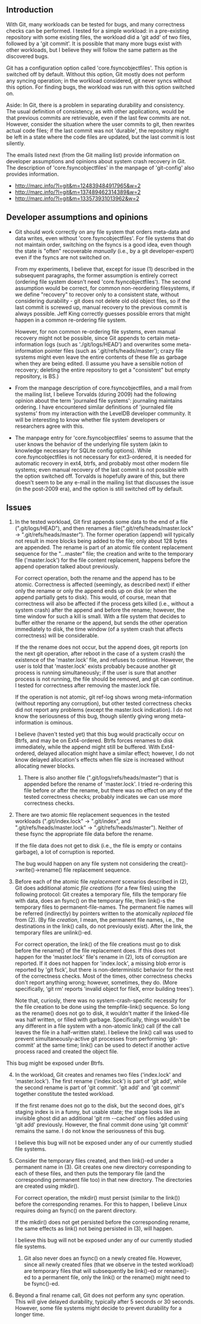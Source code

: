Introduction
------------

With Git, many workloads can be tested for bugs, and many correctness checks can be performed. I tested for a simple workload: in a pre-existing repository with some existing files, the workload did a 'git add' of two files, followed by a 'git commit'. It is possible that many more bugs exist with other workloads, but I believe they will follow the same pattern as the discovered bugs.

Git has a configuration option called 'core.fsyncobjectfiles'. This option is switched off by default. Without this option, Git mostly does not perform any syncing operation; in the workload considered, git never syncs without this option. For finding bugs, the workload was run with this option switched on.

Aside: In Git, there is a problem in separating durability and consistency. The usual definition of consistency, as with other applications, would be that previous commits are retrievable, even if the last few commits are not. However, consider the situation where the user commits to git, then rewrites actual code files; if the last commit was not 'durable', the repository might be left in a state where the code files are updated, but the last commit is lost silently.

The emails listed next (from the Git mailing list) provide information on developer assumptions and opinions about system crash recovery in Git. The description of 'core.fsyncobjectfiles' in the manpage of 'git-config' also provides information.

* http://marc.info/?l=git&m=124839484917965&w=2
* http://marc.info/?l=git&m=137489462314389&w=2
* http://marc.info/?l=git&m=133573931013962&w=2

Developer assumptions and opinions
----------------------------------

* Git should work correctly on any file system that orders meta-data and data writes, even without 'core.fsyncobjectfiles'. For file systems that do not maintain order, switching on the fsyncs is a good idea, even though the state is "often" recoverable *manually* (i.e., by a git developer-expert) even if the fsyncs are not switched on.

  From my experiments, I believe that, except for issue (1) described in the subsequent paragraphs, the former assumption is entirely correct (ordering file system doesn't need 'core.fsyncobjectfiles'). The second assumption would be correct, for common non-reordering filesystems, if we define "recovery" to recover only to a consistent state, without considering durability - git does not delete old old object files, so if the last commit is screwed up, manual recovery to the previous commit is always possible. Jeff King correctly guesses possible errors that might happen in a common re-ordering file system.

  However, for non common re-ordering file systems, even manual recovery might not be possible, since Git appends to certain meta-information logs (such as './git/logs/HEAD') and overwrites some meta-information pointer files (such as '.git/refs/heads/master'); crazy file systems might even leave the entire contents of these file as garbage when they are being edited. (I assume you have a sensible notion of recovery; deleting the entire repository to get a "consistent" but empty repository, is BS.)

* From the manpage description of core.fsyncobjectfiles, and a mail from the mailing list, I believe Torvalds (during 2009) had the following opinion about the term 'journaled file systems': journaling maintains ordering.  I have encountered similar definitions of 'journaled file systems' from my interaction with the LevelDB developer community. It will be interesting to know whether file system developers or researchers agree with this.

* The manpage entry for 'core.fsyncobjectfiles' seems to assume that the user knows the behavior of the underlying file system (akin to knowledge necessary for SQLite config options). While core.fsyncobjectfiles is not necessary for ext3-ordered, it is needed for automatic recovery in ext4, btrfs, and probably most other modern file systems; even manual recovery of the last commit is not possible with the option switched off. Torvalds is hopefully aware of this, but there doesn't seem to be any e-mail in the mailing list that discusses the issue (in the post-2009 era), and the option is still switched off by default.

Issues
------

1. In the tested workload, Git first appends some data to the end of a file (".git/logs/HEAD"), and then renames a file(".git/refs/heads/master.lock" -> ".git/refs/heads/master"). The former operation (append) will typically not result in more blocks being added to the file; only about 128 bytes are appended. The rename is part of an atomic file content replacement sequence for the "...master" file; the creation and write to the temporary file ('master.lock') for the file content replacement, happens before the append operation talked about previously.

   For correct operation, both the rename and the append has to be atomic. Correctness is affected (seemingly, as described next) if either only the rename or only the append ends up on disk (or when the append partially gets to disk). This would, of course, mean that correctness will also be affected if the process gets killed (i.e., without a system crash) after the append and before the rename; however, the time window for such a kill is small. With a file system that decides to buffer either the rename or the append, but sends the other operation immediately to disk, the time window (of a system crash that affects correctness) will be considerable.

   If the the rename does not occur, but the append does, git reports (on the next git operation, after reboot in the case of a system crash) the existence of the 'master.lock' file, and refuses to continue. However, the user is told that 'master.lock' exists probably because another git process is running simultaneously; if the user is sure that another process is not running, the file should be removed, and git can continue. I tested for correctness after removing the master.lock file.

   If the operation is not atomic, git ref-log shows wrong meta-information (without reporting any corruption), but other tested correctness checks did not report any problems (except the master.lock indication). I do not know the seriousness of this bug, though silently giving wrong meta-information is ominous.

   I believe (haven't tested yet) that this bug would practically occur on Btrfs, and may be on Ext4-ordered. Btrfs forces renames to disk immediately, while the append might still be buffered. With Ext4-ordered, delayed allocation might have a similar effect; however, I do not know delayed allocation's effects when file size is increased without allocating newer blocks.

   1. There is also another file (".git/logs/refs/heads/master") that is appended before the rename of 'master.lock'. I tried re-ordering this file before or after the rename, but there was no effect on any of the tested correctness checks; probably indicates we can use more correctness checks.

2. There are two atomic file replacement sequences in the tested workloads (".git/index.lock" -> ".git/index", and ".git/refs/heads/master.lock" -> ".git/refs/heads/master"). Neither of these fsync the appropriate file data before the rename. 

   If the file data does not get to disk (i.e., the file is empty or contains garbage), a lot of corruption is reported.

   The bug would happen on any file system not considering the creat()->write()->rename() file replacement sequence.

3. Before each of the atomic file *replacement* scenarios described in (2), Git does additional atomic *file creations* (for a few files) using the following protocol: Git creates a temporary file, fills the temporary file with data, does an fsync() on the temporary file, then link()-s the temporary files to permanent-file-names. The permanent file names will be referred (indirectly) by pointers written to the atomically *replaced* file from (2). (By file *creation*, I mean, the permanent file names, i.e., the destinations in the link() calls, do not previously exist).  After the link, the temporary files are unlink()-ed.

   For correct operation, the link() of the file creations must go to disk before the rename() of the file replacement does. If this does not happen for the 'master.lock' file's rename in (2), lots of corruption are reported. If it does not happen for 'index.lock', a missing blob error is reported by 'git fsck', but there is non-deterministic behavior for the rest of the correctness checks. Most of the times, other correctness checks don't report anything wrong; however, sometimes, they do. (More specifically, 'git rm' reports 'invalid object for fileX, error building trees').

   Note that, curiosly, there was no system-crash-specific necessity for the file creation to be done using the tempfile-link() sequence. So long as the rename() does not go to disk, it wouldn't matter if the linked-file was half written, or filled with garbage. Specifically, things wouldn't be any different in a file system with a non-atomic link() call (if the call leaves the file in a half-written state). I believe the link() call was used to prevent simultaneously-active git processes from performing 'git-commit' at the same time; link() can be used to detect if another active process raced and created the object file.

  This bug might be exposed under Btrfs.

4. In the workload, Git creates and renames two files ('index.lock' and 'master.lock'). The first rename ('index.lock') is part of 'git add', while the second rename is part of 'git commit'. 'git add' and 'git commit' together constitute the tested workload.

   If the first rename does not go to the disk, but the second does, git's staging index is in a funny, but usable state; the stage looks like an invisible ghost did an additional 'git rm --cached' on files added using 'git add' previously. However, the final commit done using 'git commit' remains the same. I do not know the seriousness of this bug.

   I believe this bug will not be exposed under any of our currently studied file systems.

5. Consider the temporary files created, and then link()-ed under a permanent name in (3). Git creates one new directory corresponding to each of these files, and then puts the temporary file (and the corresponding permanent file too) in that new directory. The directories are created using mkdir().

   For correct operation, the mkdir() must persist (similar to the link()) before the corresponding renames. For this to happen, I believe Linux requires doing an fsync() on the parent directory.

   If the mkdir() does not get persisted before the corresponding rename, the same effects as link() not being persisted in (3), will happen.

   I believe this bug will not be exposed under any of our currently studied file systems.

   1. Git also never does an fsync() on a newly created file. However, since all newly created files (that we observe in the tested workload) are temporary files that will subsequently be link()-ed or rename()-ed to a permanent file, only the link() or the rename() might need to be fsync()-ed.

6. Beyond a final rename call, Git does not perform any sync operation. This will give delayed durability, typically after 5 seconds or 30 seconds. However, some file systems might decide to prevent durability for a longer time.
